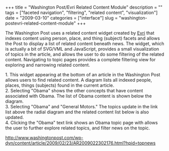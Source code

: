 +++
title = "Washington Post/Evri Related Content Module"
description = ""
tags = ["faceted navigation", "filtering", "related content", "visualization"]
date = "2009-03-10"
categories = ["interface"]
slug = "washington-postevri-related-content-module"
+++


<p>The Washington Post uses a related content widget created by <a href="http://evri.com/">Evri</a> that indexes content using person, place, and thing (subject) facets and allows the Post to display a list of related content beneath news. The widget, which is actually a bit of SVG/VML and JavaScript, provides a small visualization of topics in the article, and allows the user to do some filtering of the related content. Navigating to topic pages provides a complete filtering view for exploring and narrowing related content. </p>
<div id="screens-full" class="clear"><div class="caption">1. This widget appearing at the bottom of an article in the Washington Post allows users to find related content. A diagram lists all indexed people, places, things (subjects) found in the current article. </div><div class="fullimg clear"><a href="//media.konigi.com/interface/washpost-evri-1.png" class="group" rel="group" title="1. This widget appearing at the bottom of an article in the Washington Post allows users to find rel..."><img src="//media.konigi.com/interface/washpost-evri-1.png" alt="" class="img-responsive"></a></div></div><div id="screens-full" class="clear"><div class="caption">2. Selecting &quot;Obama&quot; shows the other concepts that have content associated with Obama. The list of Obama content is shown below the diagram.</div><div class="fullimg clear"><a href="//media.konigi.com/interface/washpost-evri-2.png" class="group" rel="group" title="2. Selecting &quot;Obama&quot; shows the other concepts that have content associated with Obama. The..."><img src="//media.konigi.com/interface/washpost-evri-2.png" alt="" class="img-responsive"></a></div></div><div id="screens-full" class="clear"><div class="caption">3. Selecting &quot;Obama&quot; and &quot;General Motors.&quot; The topics update in the link list above the radial diagram and the related content list below is also updated.</div><div class="fullimg clear"><a href="//media.konigi.com/interface/washpost-evri-3.png" class="group" rel="group" title="3. Selecting &quot;Obama&quot; and &quot;General Motors.&quot; The topics update in the link list ab..."><img src="//media.konigi.com/interface/washpost-evri-3.png" alt="" class="img-responsive"></a></div></div><div id="screens-full" class="clear"><div class="caption">4. Clicking the &quot;Obama&quot; text link shows an Obama topic page with allows the user to further explore related topics, and filter news on the topic.</div><div class="fullimg clear"><a href="//media.konigi.com/interface/washpost-evri-4.png" class="group" rel="group" title="4. Clicking the &quot;Obama&quot; text link shows an Obama topic page with allows the user to furthe..."><img src="//media.konigi.com/interface/washpost-evri-4.png" alt="" class="img-responsive"></a></div></div>        
<p><a href="http://www.washingtonpost.com/wp-dyn/content/article/2009/02/23/AR2009022302176.html?hpid=topnews">http://www.washingtonpost.com/wp-dyn/content/article/2009/02/23/AR2009022302176.html?hpid=topnews</a></p>

